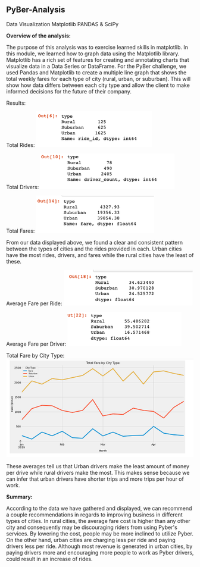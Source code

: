 ## PyBer-Analysis
Data Visualization Matplotlib PANDAS &amp; SciPy
     

**Overview of the analysis:**

The purpose of this analysis was to exercise learned skills in matplotlib. In this module, we learned how to graph data using the Matplotlib library. Matplotlib has a rich set of features for creating and annotating charts that visualize data in a Data Series or DataFrame. For the PyBer challenge, we used Pandas and Matplotlib to create a multiple line graph that shows the total weekly fares for each type of city (rural, urban, or suburban). This will show how data differs between each city type and allow the client to make informed decisions for the future of their company.


Results:

Total Rides:
![trides](totalrides.png)

Total Drivers:
![tdrivers](totaldrivers.png)

Total Fares:
![tfares](totalfares.png)

From our data displayed above, we found a clear and consistent pattern between the types of cities and the rides provided in each. Urban cities have the most rides, drivers, and fares while the rural cities have the least of these. 

Average Fare per Ride:
![avgf](avgfaresride.png)

Average Fare per Driver:
![avgd](avgfaredriver.png)

Total Fare by City Type:
![totaltype](totalfaretype.png)

These averages tell us that Urban drivers make the least amount of money per drive while rural drivers make the most. This makes sense because we can infer that urban drivers have shorter trips and more trips per hour of work.


**Summary:**
  
According to the data we have gathered and displayed, we can recommend a couple recommendations in regards to improving business in different types of cities. In rural cities, the average fare cost is higher than any other city and consequently may be discouraging riders from using Pyber's services. By lowering the cost, people may be more inclined to utilize Pyber. On the other hand, urban cities are charging less per ride and paying drivers less per ride. Although most revenue is generated in urban cities, by paying drivers more and encouraging more people to work as Pyber drivers, could result in an increase of rides.
